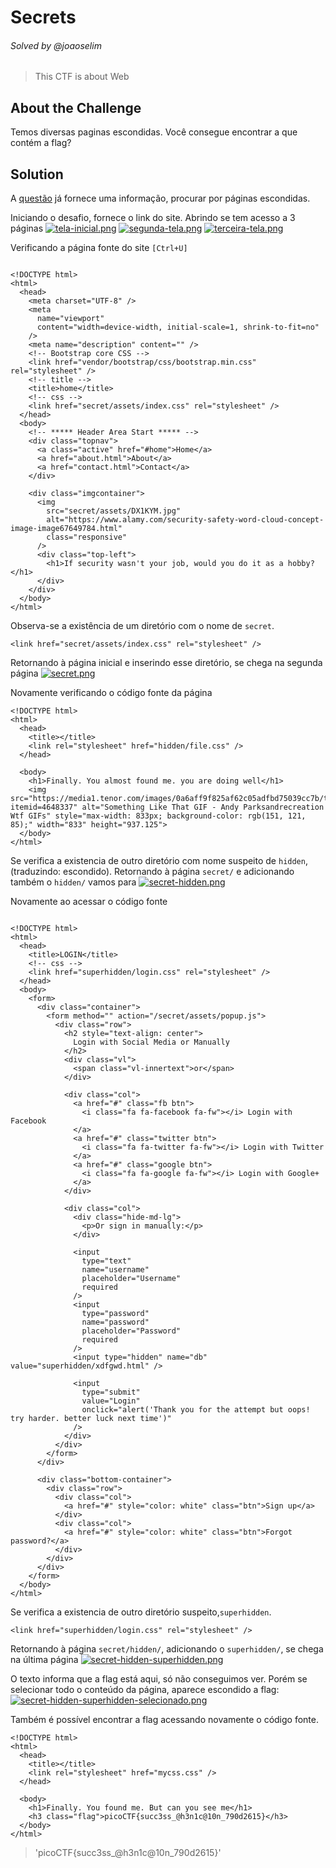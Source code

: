 # Secrets
###### Solved by @joaoselim
> This CTF is about Web

## About the Challenge
Temos diversas paginas escondidas. Você consegue encontrar a que contém a flag?

## Solution
A [questão](https://play.picoctf.org/practice/challenge/296) já fornece uma informação, procurar por páginas escondidas.

Iniciando o desafio, fornece o link do site.
Abrindo se tem acesso a 3 páginas
[![tela-inicial.png](https://i.postimg.cc/xjJ44sMs/tela-inicial.png)](https://postimg.cc/dDF67jWd)
[![segunda-tela.png](https://i.postimg.cc/MZCF2yYz/segunda-tela.png)](https://postimg.cc/grKD3L57)
[![terceira-tela.png](https://i.postimg.cc/BngYKRfv/terceira-tela.png)](https://postimg.cc/VJJWyG6y)

Verificando a página fonte do site `[Ctrl+U]`

```

<!DOCTYPE html>
<html>
  <head>
    <meta charset="UTF-8" />
    <meta
      name="viewport"
      content="width=device-width, initial-scale=1, shrink-to-fit=no"
    />
    <meta name="description" content="" />
    <!-- Bootstrap core CSS -->
    <link href="vendor/bootstrap/css/bootstrap.min.css" rel="stylesheet" />
    <!-- title -->
    <title>home</title>
    <!-- css -->
    <link href="secret/assets/index.css" rel="stylesheet" />
  </head>
  <body>
    <!-- ***** Header Area Start ***** -->
    <div class="topnav">
      <a class="active" href="#home">Home</a>
      <a href="about.html">About</a>
      <a href="contact.html">Contact</a>
    </div>

    <div class="imgcontainer">
      <img
        src="secret/assets/DX1KYM.jpg"
        alt="https://www.alamy.com/security-safety-word-cloud-concept-image-image67649784.html"
        class="responsive"
      />
      <div class="top-left">
        <h1>If security wasn't your job, would you do it as a hobby?</h1>
      </div>
    </div>
  </body>
</html>
```

Observa-se a existência de um diretório com o nome de `secret`.
```
<link href="secret/assets/index.css" rel="stylesheet" />
```

Retornando à página inicial e inserindo esse diretório, se chega na segunda página
[![secret.png](https://i.postimg.cc/Pf15kMk4/secret.png)](https://postimg.cc/nMcJ4Brj)

Novamente verificando o código fonte da página
```
<!DOCTYPE html>
<html>
  <head>
    <title></title>
    <link rel="stylesheet" href="hidden/file.css" />
  </head>

  <body>
    <h1>Finally. You almost found me. you are doing well</h1>
    <img src="https://media1.tenor.com/images/0a6aff9f825af62c05adfbd75039cc7b/tenor.gif?itemid=4648337" alt="Something Like That GIF - Andy Parksandrecreation Wtf GIFs" style="max-width: 833px; background-color: rgb(151, 121, 85);" width="833" height="937.125">
  </body>
</html>
```

Se verifica a existencia de outro diretório com nome suspeito de `hidden`, (traduzindo: escondido). Retornando à página `secret/` e adicionando também o `hidden/` vamos para
[![secret-hidden.png](https://i.postimg.cc/k4Xzhq9z/secret-hidden.png)](https://postimg.cc/jWmMDVD4)

Novamente ao acessar o código fonte
```

<!DOCTYPE html>
<html>
  <head>
    <title>LOGIN</title>
    <!-- css -->
    <link href="superhidden/login.css" rel="stylesheet" />
  </head>
  <body>
    <form>
      <div class="container">
        <form method="" action="/secret/assets/popup.js">
          <div class="row">
            <h2 style="text-align: center">
              Login with Social Media or Manually
            </h2>
            <div class="vl">
              <span class="vl-innertext">or</span>
            </div>

            <div class="col">
              <a href="#" class="fb btn">
                <i class="fa fa-facebook fa-fw"></i> Login with Facebook
              </a>
              <a href="#" class="twitter btn">
                <i class="fa fa-twitter fa-fw"></i> Login with Twitter
              </a>
              <a href="#" class="google btn">
                <i class="fa fa-google fa-fw"></i> Login with Google+
              </a>
            </div>

            <div class="col">
              <div class="hide-md-lg">
                <p>Or sign in manually:</p>
              </div>

              <input
                type="text"
                name="username"
                placeholder="Username"
                required
              />
              <input
                type="password"
                name="password"
                placeholder="Password"
                required
              />
              <input type="hidden" name="db" value="superhidden/xdfgwd.html" />

              <input
                type="submit"
                value="Login"
                onclick="alert('Thank you for the attempt but oops! try harder. better luck next time')"
              />
            </div>
          </div>
        </form>
      </div>

      <div class="bottom-container">
        <div class="row">
          <div class="col">
            <a href="#" style="color: white" class="btn">Sign up</a>
          </div>
          <div class="col">
            <a href="#" style="color: white" class="btn">Forgot password?</a>
          </div>
        </div>
      </div>
    </form>
  </body>
</html>
```
Se verifica a existencia de outro diretório suspeito,`superhidden`.
```
<link href="superhidden/login.css" rel="stylesheet" />
```

Retornando à página `secret/hidden/`, adicionando o `superhidden/`, se chega na última página
[![secret-hidden-superhidden.png](https://i.postimg.cc/QM0hM6ML/secret-hidden-superhidden.png)](https://postimg.cc/JyD965JK)

O texto informa que a flag está aqui, só não conseguimos ver. Porém se selecionar todo o conteúdo da página, aparece escondido a flag:
[![secret-hidden-superhidden-selecionado.png](https://i.postimg.cc/MZyxMKHb/secret-hidden-superhidden-selecionado.png)](https://postimg.cc/XX7ttWwp)

Também é possível encontrar a flag acessando novamente o código fonte.
```
<!DOCTYPE html>
<html>
  <head>
    <title></title>
    <link rel="stylesheet" href="mycss.css" />
  </head>

  <body>
    <h1>Finally. You found me. But can you see me</h1>
    <h3 class="flag">picoCTF{succ3ss_@h3n1c@10n_790d2615}</h3>
  </body>
</html>
```
>'picoCTF{succ3ss_@h3n1c@10n_790d2615}'
